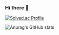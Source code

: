 ### Hi there 👋

[![Solved.ac Profile](http://mazassumnida.wtf/api/v2/generate_badge?boj=greeting_man)](https://solved.ac/greeting_man/)

![Anurag's GitHub stats](https://github-readme-stats.vercel.app/api?username=YongCastle&show_icons=true&theme=radical)

<!--
**YongCastle/YongCastle** is a ✨ _special_ ✨ repository because its `README.md` (this file) appears on your GitHub profile.

Here are some ideas to get you started:

- 🔭 I’m currently working on ...
- 🌱 I’m currently learning ...
- 👯 I’m looking to collaborate on ...
- 🤔 I’m looking for help with ...
- 💬 Ask me about ...
- 📫 How to reach me: ...
- 😄 Pronouns: ...
- ⚡ Fun fact: ...
-->

